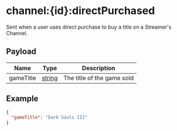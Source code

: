 # channel:{id}:directPurchased

Sent when a user uses direct purchase to buy a title on a Streamer&#x27;s Channel.

## Payload
|Name|Type|Description|
|----|----|-----------|
|gameTitle|[string](REST_LINK/string)|The title of the game sold|

## Example
```json
{
  "gameTitle": "Dark Souls III"
}
```
